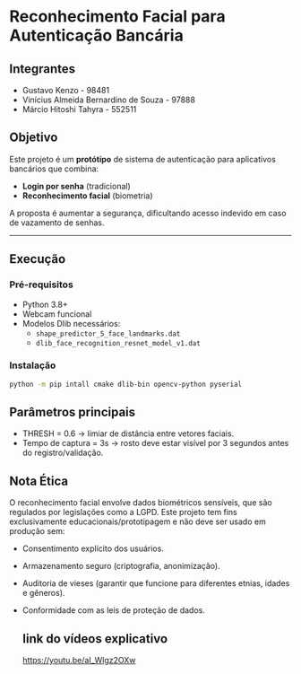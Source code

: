 # Reconhecimento Facial para Autenticação Bancária

## Integrantes
- Gustavo Kenzo - 98481
- Vinícius Almeida Bernardino de Souza - 97888
- Márcio Hitoshi Tahyra - 552511

## Objetivo
Este projeto é um **protótipo** de sistema de autenticação para aplicativos bancários que combina:
- **Login por senha** (tradicional)
- **Reconhecimento facial** (biometria)

A proposta é aumentar a segurança, dificultando acesso indevido em caso de vazamento de senhas.

---

## Execução
### Pré-requisitos
- Python 3.8+  
- Webcam funcional  
- Modelos Dlib necessários:
  - `shape_predictor_5_face_landmarks.dat`
  - `dlib_face_recognition_resnet_model_v1.dat`

### Instalação
```bash
python -m pip intall cmake dlib-bin opencv-python pyserial
```

## Parâmetros principais

- THRESH = 0.6 → limiar de distância entre vetores faciais.
- Tempo de captura = 3s → rosto deve estar visível por 3 segundos antes do registro/validação.

## Nota Ética

O reconhecimento facial envolve dados biométricos sensíveis, que são regulados por legislações como a LGPD.
Este projeto tem fins exclusivamente educacionais/prototipagem e não deve ser usado em produção sem:

- Consentimento explícito dos usuários.
- Armazenamento seguro (criptografia, anonimização).
- Auditoria de vieses (garantir que funcione para diferentes etnias, idades e gêneros).
- Conformidade com as leis de proteção de dados.

  ## link do vídeos explicativo
  https://youtu.be/aI_Wlgz2OXw
